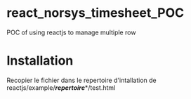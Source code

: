 react_norsys_timesheet_POC
==========================

POC of using reactjs to manage multiple row

Installation
=========

Recopier le fichier dans le repertoire d'intallation de reactjs/example/***repertoire****/test.html

